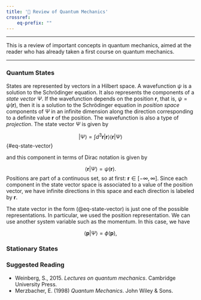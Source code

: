 ```yaml
---
title: '🌱 Review of Quantum Mechanics'
crossref:
    eq-prefix: ""
---
```

---

This is a review of important concepts in quantum mechanics, aimed at the reader who has already taken a first course on quantum mechanics.

---

### Quantum States

States are represented by vectors in a Hilbert space. A wavefunction $\psi$ is a solution to the Schrödinger equation. It also represents the components of a _state vector_ $\Psi$. If the wavefunction depends on the position $\mathbf{r}$, that is, $\psi = \psi(\mathbf{r})$, then it is a solution to the Schrödinger equation in _position space_ components of $\Psi$ in an infinite dimension along the direction corresponding to a definite value $\mathbf{r}$ of the position. The wavefunction is also a type of _projection_. The state vector $\Psi$ is given by

$$
| \Psi \rangle = \int d^{3} \mathbf{r} | \mathbf{r} \rangle \langle \mathbf{r} | \Psi \rangle
$$ {#eq-state-vector}

and this component in terms of Dirac notation is given by

$$
\langle  \mathbf{r}  | \Psi \rangle = \psi (\mathbf{r}).
$$
Positions are part of a continuous set, so at first: $\mathbf{r} \in [-\infty, \infty ]$. Since each component in the state vector space is associated to a value of the position vector, we have infinite directions in this space and each direction is labeled by $\mathbf{r}$.

The state vector in the form (@eq-state-vector) is just one of the possible representations. In particular, we used the position representation. We can use another system variable such as the momentum. In this case, we have

$$
\langle \mathbf{p} | \Psi \rangle = \phi ( \mathbf{p}),
$$


### Stationary States



### Suggested Reading

 - Weinberg, S., 2015. _Lectures on quantum mechanics_. Cambridge University Press.
 - Merzbacher, E. (1998) _Quantum Mechanics_. John Wiley & Sons.





